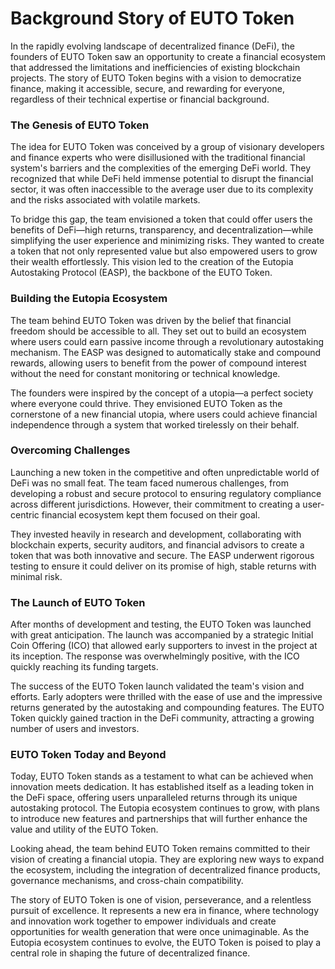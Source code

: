 # Background Story of EUTO Token

In the rapidly evolving landscape of decentralized finance (DeFi), the founders of EUTO Token saw an opportunity to create a financial ecosystem that addressed the limitations and inefficiencies of existing blockchain projects. The story of EUTO Token begins with a vision to democratize finance, making it accessible, secure, and rewarding for everyone, regardless of their technical expertise or financial background.

### The Genesis of EUTO Token

The idea for EUTO Token was conceived by a group of visionary developers and finance experts who were disillusioned with the traditional financial system's barriers and the complexities of the emerging DeFi world. They recognized that while DeFi held immense potential to disrupt the financial sector, it was often inaccessible to the average user due to its complexity and the risks associated with volatile markets.

To bridge this gap, the team envisioned a token that could offer users the benefits of DeFi—high returns, transparency, and decentralization—while simplifying the user experience and minimizing risks. They wanted to create a token that not only represented value but also empowered users to grow their wealth effortlessly. This vision led to the creation of the Eutopia Autostaking Protocol (EASP), the backbone of the EUTO Token.

### Building the Eutopia Ecosystem

The team behind EUTO Token was driven by the belief that financial freedom should be accessible to all. They set out to build an ecosystem where users could earn passive income through a revolutionary autostaking mechanism. The EASP was designed to automatically stake and compound rewards, allowing users to benefit from the power of compound interest without the need for constant monitoring or technical knowledge.

The founders were inspired by the concept of a utopia—a perfect society where everyone could thrive. They envisioned EUTO Token as the cornerstone of a new financial utopia, where users could achieve financial independence through a system that worked tirelessly on their behalf.

### Overcoming Challenges

Launching a new token in the competitive and often unpredictable world of DeFi was no small feat. The team faced numerous challenges, from developing a robust and secure protocol to ensuring regulatory compliance across different jurisdictions. However, their commitment to creating a user-centric financial ecosystem kept them focused on their goal.

They invested heavily in research and development, collaborating with blockchain experts, security auditors, and financial advisors to create a token that was both innovative and secure. The EASP underwent rigorous testing to ensure it could deliver on its promise of high, stable returns with minimal risk.

### The Launch of EUTO Token

After months of development and testing, the EUTO Token was launched with great anticipation. The launch was accompanied by a strategic Initial Coin Offering (ICO) that allowed early supporters to invest in the project at its inception. The response was overwhelmingly positive, with the ICO quickly reaching its funding targets.

The success of the EUTO Token launch validated the team's vision and efforts. Early adopters were thrilled with the ease of use and the impressive returns generated by the autostaking and compounding features. The EUTO Token quickly gained traction in the DeFi community, attracting a growing number of users and investors.

### EUTO Token Today and Beyond

Today, EUTO Token stands as a testament to what can be achieved when innovation meets dedication. It has established itself as a leading token in the DeFi space, offering users unparalleled returns through its unique autostaking protocol. The Eutopia ecosystem continues to grow, with plans to introduce new features and partnerships that will further enhance the value and utility of the EUTO Token.

Looking ahead, the team behind EUTO Token remains committed to their vision of creating a financial utopia. They are exploring new ways to expand the ecosystem, including the integration of decentralized finance products, governance mechanisms, and cross-chain compatibility.

The story of EUTO Token is one of vision, perseverance, and a relentless pursuit of excellence. It represents a new era in finance, where technology and innovation work together to empower individuals and create opportunities for wealth generation that were once unimaginable. As the Eutopia ecosystem continues to evolve, the EUTO Token is poised to play a central role in shaping the future of decentralized finance.
